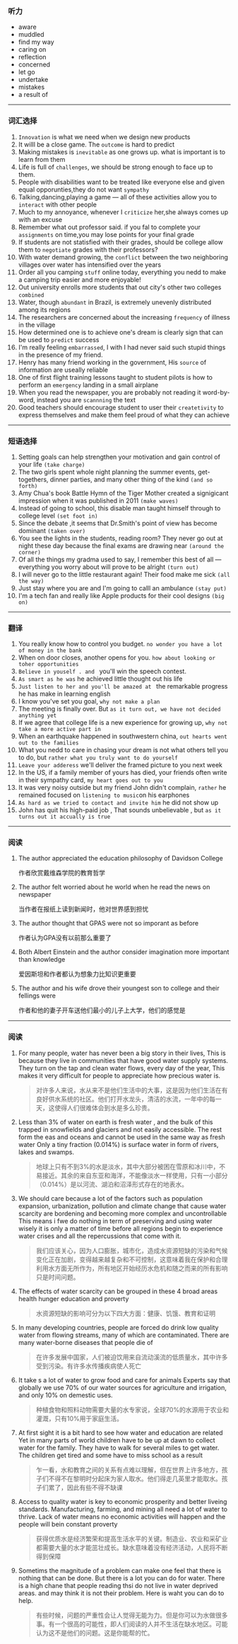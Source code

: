 ### 听力

+ aware
+ muddled
+ find my way
+ caring on
+ reflection
+ concerned
+ let go
+ undertake
+ mistakes
+ a result of

---

### 词汇选择

1. `Innovation` is what we need when we design new products
2. It willl be a close game. The `outcome` is hard to predict
3. Making mistakes is `inevitable` as one grows up. what is important is to learn from them
4. Life is full of `challenges`, we should be strong enough to face up to them.
5. People with disabilities want to be treated like everyone else and given equal opporunties,they do not want `sympathy`
6. Talking,dancing,playing a game — all of these activities allow you to `interact` with other people
7. Much to my annoyance, whenever I `criticize` her,she always comes up with an excuse
8. Remember what out professor said. if you fal to complete your `assignments` on time,you may lose points for your final grade
9. If students are not statisfied with their grades, should be college allow them to `negotiate` grades with their professors?
10. With water demand growing, the `conflict` between the two neighboring villages over water has intensified over the years
11. Order all you camping `stuff` online today, everything you nedd to make a camping trip easier and more enjoyable!
12. Out university enrolls more students that out city's other two colleges `combined`
13. Water, though `abundant` in Brazil, is extremely unevenly distributed among its regions
14. The researchers are concerned about the increasing `frequency` of illness in the village
15. How determined one is to achieve one's dream is clearly  sign that can be used to `predict` success
16. I'm really feeling `embarrassed`, I with I had never said such stupid things in the presence of my friend.
17. Henry has many friend working in the government, His `source` of information are useally reliable
18. One of first flight training lessons taught to student pilots is how to perform an `emergency` landing in a small airplane
19. When you read the newspaper, you are probably not reading it word-by-word, instead you are `scannning` the text
20. Good teachers should encourage student to user their `createtivity` to express themselves and make them feel proud of what they can achieve

----



### 短语选择

1. Setting goals can help strengthen your motivation and gain control of your life `(take charge)`
2. The two girls spent whole night planning the summer events, get-togethers, dinner parties, and  many other thing of the kind `(and so forth)`
3. Amy Chua's book Battle Hymn of the Tiger Mother created a signigicant impression when it was published in 2011 `(make waves)`
4. Instead of going to school, this disable man taught himself through to college level `(set foot in)`
5. Since the debate ,it seems that Dr.Smith's point of view has become dominant `(taken over)`
6. You see the lights in the students, reading room? They never go out at night these day because the final exams are drawing near `(around the corner)`
7. Of all the things my gradma used to say, I remember this best of all — everything you worry about will prove to be alright `(turn out)`
8. I will never go to the little restaurant again! Their food make me sick `(all the way)`
9. Just stay where you are and I'm going to calll an ambulance `(stay put)`
10. I'm a tech fan and really like Apple products for their cool designs `(big on)`

---

### 翻译

1. You really know how to control you budget. `no wonder you have a lot of money in the bank`
2. When on door closes, another opens for you. `how about looking or toher opportunities`
3. `Believe in youself . and ` you'll win the speech contest.
4. `As smart as he was` he achieved little thought out his life
5. `Just listen to her and you'll be amazed at ` the remarkable progress he has make in learning english
6. I know you've set you goal, `why not make a plan`
7. The meeting is finally over. But `as it turn out, we have not decided anything yet`
8. If we agree that college life is a new experience for growing up, `why not take a more active part in`
9. When an earthquake happened in southwestern china, `out hearts went out to the families`
10. What you nedd to care in chasing your dream is not what others tell you to do, but `rather what you truly want to do yourself`
11. `Leave your adderess` we'll deliver the framed picture to you next week
12. In the US, if a family member of yours has died, your friends often write in their sympathy card, `my heart goes out to you`
13. It was very noisy outside but my friend John didn't complain, `rather` he remained focused on `listening to music`on his earphones
14. `As hard as we tried to contact and invite him` he did not show up
15. John has quit his high-paid job , That sounds unbelievable , but `as it turns out it accually is true`

----

### 阅读

1. The author appreciated the education philosophy of Davidson College

   作者欣赏戴维森学院的教育哲学

2. The author felt worried about he world when he read the news on newspaper

   当作者在报纸上读到新闻时，他对世界感到担忧

3. The author thought that GPAS were not so imporant as before

   作者认为GPA没有以前那么重要了

4. Both Albert Einstein and the author consider imagination more important than knowledge

   爱因斯坦和作者都认为想象力比知识更重要

5. The author and his wife drove their youngest son to college and their fellings were

   作者和他的妻子开车送他们最小的儿子上大学，他们的感觉是

---

### 阅读

1. For many people, water has never been a big story in their lives, This is because they live in communities that have good water supply systems. They turn on the tap and clean water flows, every day of the year, This makes it very difficult for people to appreciate how precious water is.

   > 对许多人来说，水从来不是他们生活中的大事，这是因为他们生活在有良好供水系统的社区。他们打开水龙头，清洁的水流，一年中的每一天，这使得人们很难体会到水是多么珍贵。

   

2. Less than 3% of water on earth is fresh water , and the bulk of this trapped in snowfields and glaciers and not easily accessible. The rest form the eas and oceans and cannot be used in the same way as fresh water Only a tiny fraction (0.014%) is surface water in form of rivers, lakes and swamps.

   > 地球上只有不到3%的水是淡水，其中大部分被困在雪原和冰川中，不易接近。其余的来自东亚和海洋，不能像淡水一样使用，只有一小部分（0.014%）是以河流、湖泊和沼泽形式存在的地表水。

   

3. We should care because a lot of the factors such as population expansion, urbanization, pollution and climate change that cause water scarcity are bordening and becoming more complex and uncontrollable This means i fwe do nothing in term of preserving and using water wisely it is only a matter of time before all regions begin to experience water crises and all the repercussions that come with it.

   > 我们应该关心，因为人口膨胀，城市化，造成水资源短缺的污染和气候变化正在加剧，变得越来越复杂和不可控制，这意味着我在保护和合理利用水方面无所作为，所有地区开始经历水危机和随之而来的所有影响只是时间问题。

   

4. The effects of water scarcity can be grouped in these 4 broad areas health hunger education and proverty

   > 水资源短缺的影响可分为以下四大方面：健康、饥饿、教育和证明

   

5. In many developing countries, people are forced do drink low quality water from flowing streams, many of which are contaminated. There are many water-borne diseases that people die of

   > 在许多发展中国家，人们被迫饮用来自流动溪流的低质量水，其中许多受到污染。有许多水传播疾病使人死亡

   

6. It take s a lot of water to grow food and care for animals Experts say that globally we use 70% of our water sources for agriculture and irrigation, and only 10% on demestic uses.

   > 种植食物和照料动物需要大量的水专家说，全球70%的水源用于农业和灌溉，只有10%用于家庭生活。

   

7. At first sight it is a bit hard to see how water and education are related Yet in many parts of world children have to be up at dawn to collect water for the family. They have to walk for several miles to get water. The children get tired and some have to miss school as a result

   > 乍一看，水和教育之间的关系有点难以理解，但在世界上许多地方，孩子们不得不在黎明时分起床为家人取水。他们得走几英里才能取水。孩子们累了，因此有些不得不缺课

   

8. Access to quality water is key to economic prosperity and better liveing standards. Manufacturing, farming, and mining all need a lot of water to thrive. Lack of water means no economic activities will happen and the people will bein constant proverty

   > 获得优质水是经济繁荣和提高生活水平的关键。制造业、农业和采矿业都需要大量的水才能茁壮成长。缺水意味着没有经济活动，人民将不断得到保障

   

9. Sometims the magnitude of a problem can make one feel that there is nothing that can be done. But there is a lot you can do for water. There is a high chane that people reading thsi do not live in water deprived areas. and may think it is not their problem. Here is waht you can do to help.

   > 有些时候，问题的严重性会让人觉得无能为力。但是你可以为水做很多事。有一个很高的可能性，即人们阅读的人并不生活在缺水地区。可能认为这不是他们的问题。这是你能帮的忙。